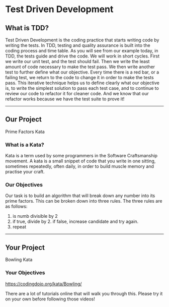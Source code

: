 # Test Driven Development

## What is TDD?

Test Driven Development is the coding practice that starts writing code by writing the tests.
In TDD, testing and quality assurance is built into the coding process and time table.
As you will see from our example today, in TDD, the tests guide and drive the code. We will work in short cycles. First we write our unit test, and the test should fail. Then we write the least amount of code necessary to make the test pass. We then write another test to further define what our objective. Every time there is a red bar, or a failing test, we return to the code to change it in order to make the tests pass. This iterative technique helps us to define clearly what our objective is, to write the simplest solution to pass each test case, and to continue to review our code to refactor it for cleaner code. And we know that our refactor works because we have the test suite to prove it!

---

## Our Project

Prime Factors Kata

### What is a Kata?

Kata is a term used by some programmers in the Software Craftsmanship movement. A kata is a small snippet of code that you write in one sitting, sometimes repeatedly, often daily, in order to build muscle memory and practise your craft.

### Our Objectives

Our task is to build an algorithm that will break down any number into its prime factors. This can be broken down into three rules.
The three rules are as follows:

1. is numb divisible by 2
2. if true, divide by 2. if false, increase candidate and try again.
3. repeat

---

## Your Project

Bowling Kata

### Your Objectives

https://codingdojo.org/kata/Bowling/

There are a lot of tutorials online that will walk you through this. Please try it on your own before following those videos!
